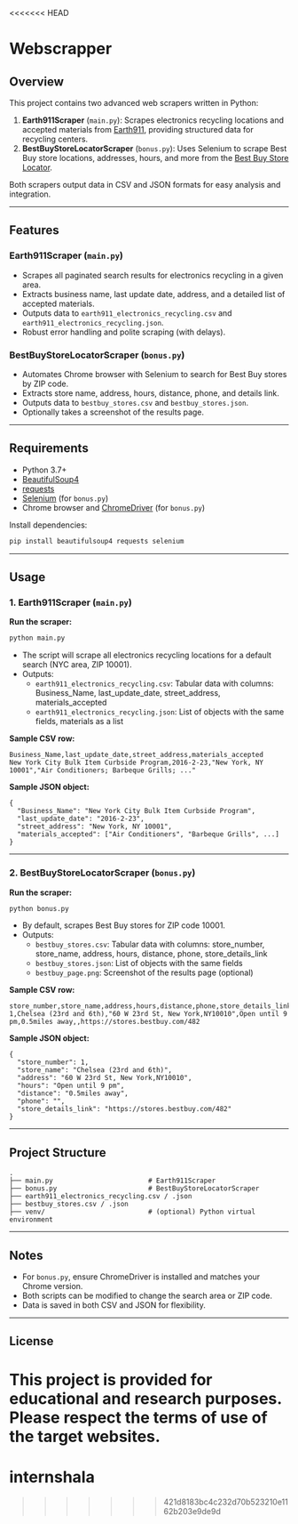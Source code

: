 <<<<<<< HEAD
# Webscrapper

## Overview

This project contains two advanced web scrapers written in Python:

1. **Earth911Scraper** (`main.py`): Scrapes electronics recycling locations and accepted materials from [Earth911](https://search.earth911.com/), providing structured data for recycling centers.
2. **BestBuyStoreLocatorScraper** (`bonus.py`): Uses Selenium to scrape Best Buy store locations, addresses, hours, and more from the [Best Buy Store Locator](https://www.bestbuy.com/site/store-locator).

Both scrapers output data in CSV and JSON formats for easy analysis and integration.

---

## Features

### Earth911Scraper (`main.py`)
- Scrapes all paginated search results for electronics recycling in a given area.
- Extracts business name, last update date, address, and a detailed list of accepted materials.
- Outputs data to `earth911_electronics_recycling.csv` and `earth911_electronics_recycling.json`.
- Robust error handling and polite scraping (with delays).

### BestBuyStoreLocatorScraper (`bonus.py`)
- Automates Chrome browser with Selenium to search for Best Buy stores by ZIP code.
- Extracts store name, address, hours, distance, phone, and details link.
- Outputs data to `bestbuy_stores.csv` and `bestbuy_stores.json`.
- Optionally takes a screenshot of the results page.

---

## Requirements

- Python 3.7+
- [BeautifulSoup4](https://pypi.org/project/beautifulsoup4/)
- [requests](https://pypi.org/project/requests/)
- [Selenium](https://pypi.org/project/selenium/) (for `bonus.py`)
- Chrome browser and [ChromeDriver](https://chromedriver.chromium.org/) (for `bonus.py`)

Install dependencies:
```bash
pip install beautifulsoup4 requests selenium
```

---

## Usage

### 1. Earth911Scraper (`main.py`)

**Run the scraper:**
```bash
python main.py
```

- The script will scrape all electronics recycling locations for a default search (NYC area, ZIP 10001).
- Outputs:
  - `earth911_electronics_recycling.csv`: Tabular data with columns: Business_Name, last_update_date, street_address, materials_accepted
  - `earth911_electronics_recycling.json`: List of objects with the same fields, materials as a list

**Sample CSV row:**
```
Business_Name,last_update_date,street_address,materials_accepted
New York City Bulk Item Curbside Program,2016-2-23,"New York, NY 10001","Air Conditioners; Barbeque Grills; ..."
```

**Sample JSON object:**
```
{
  "Business_Name": "New York City Bulk Item Curbside Program",
  "last_update_date": "2016-2-23",
  "street_address": "New York, NY 10001",
  "materials_accepted": ["Air Conditioners", "Barbeque Grills", ...]
}
```

---

### 2. BestBuyStoreLocatorScraper (`bonus.py`)

**Run the scraper:**
```bash
python bonus.py
```

- By default, scrapes Best Buy stores for ZIP code 10001.
- Outputs:
  - `bestbuy_stores.csv`: Tabular data with columns: store_number, store_name, address, hours, distance, phone, store_details_link
  - `bestbuy_stores.json`: List of objects with the same fields
  - `bestbuy_page.png`: Screenshot of the results page (optional)

**Sample CSV row:**
```
store_number,store_name,address,hours,distance,phone,store_details_link
1,Chelsea (23rd and 6th),"60 W 23rd St, New York,NY10010",Open until 9 pm,0.5miles away,,https://stores.bestbuy.com/482
```

**Sample JSON object:**
```
{
  "store_number": 1,
  "store_name": "Chelsea (23rd and 6th)",
  "address": "60 W 23rd St, New York,NY10010",
  "hours": "Open until 9 pm",
  "distance": "0.5miles away",
  "phone": "",
  "store_details_link": "https://stores.bestbuy.com/482"
}
```

---

## Project Structure

```
.
├── main.py                        # Earth911Scraper
├── bonus.py                       # BestBuyStoreLocatorScraper
├── earth911_electronics_recycling.csv / .json
├── bestbuy_stores.csv / .json
├── venv/                          # (optional) Python virtual environment
```

---

## Notes
- For `bonus.py`, ensure ChromeDriver is installed and matches your Chrome version.
- Both scripts can be modified to change the search area or ZIP code.
- Data is saved in both CSV and JSON for flexibility.

---

## License
This project is provided for educational and research purposes. Please respect the terms of use of the target websites. 
=======
# internshala
>>>>>>> 421d8183bc4c232d70b523210e1162b203e9de9d
